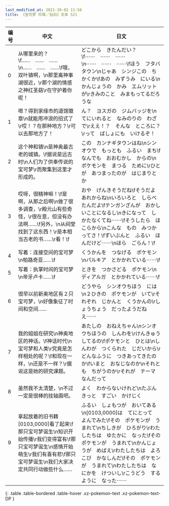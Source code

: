 ```yaml
---
last_modified_at: 2021-10-02 11:58
title: 《宝可梦 珍珠／钻石》文本 521
---
```

| 编号 | 中文 | 日文 |
| ---- | ---- | ---- |
| 0 | 从哪里来的？\f……　……　……\n……　……　……\f哦，双叶镇啊，\n那里离神事湖很近，\r那个湖的情感之神红圣菇\r在守护着你呢！ | どこから　きたんだい？\f⋯⋯　⋯⋯　⋯⋯\n⋯⋯　⋯⋯　⋯⋯\fほう　フタバタウン\nじゃあ　シンジこの　ちかくか\fあの　みずうみ　にいる\nかんじょうの　かみ　エムリットが\rきみのこと　みまもってるだろうな |
| 1 | 嗯？得到家缘市的道馆徽章\n就能用冲浪的招式了\r哎！？在那种地方？\r可以去那地方了！ | ん？　ヨスガの　ジムバッジを\nてにいれると　なみのりの　わざで\rええ！？　そんな　ところに？\rって　ばしょにも　いけるぞ！　 |
| 2 | 这个神和镇\n是神奥最古老的城镇。\f据说是远古时\n人们为了供奉传说的宝可梦\r而聚集到这里才形成的。 | この　カンナギタウンはね\nシンオウで　もっとも　ふるい　まち\fなんでも　おおむかし　からの\nポケモンを　まつる　ために\rひとが　あつまったのが　はじまりとか |
| 3 | 哎呀，很精神嘛！\f是啊，从那之后啊\n做了很多调查，\r殿元山有些奇怪，\r很在意，但没有办法啊……\f另外，\n从祠堂找到了这东西！\r是本相当古老的书……\r看！\f | おや　げんきそうだね\fそうだよ　あれからね\nいろいろと　しらべたんだよ\fテンガンざんが　おかしいことになるし\nきになって　しかたなくてね⋯⋯\fそうしたら　ほこらから\nこんな　もの　みつかってさ！\fずいぶんと　ふるい　ほんだけど⋯⋯\nほら　ごらん！\f |
| 4 | 写着：连接空间的宝可梦\n帕路奇亚……\f | くうかんを　つなげる　ポケモン\nパルキア　とかかれている⋯⋯\f |
| 5 | 写着：执掌时间的宝可梦\n帝牙卢卡……\f | ときを　つかさどる　ポケモン\nディアルガ　とかかれている⋯⋯\f |
| 6 | 很早以前新奥地区有２只宝可梦，\n好像象征了时间和空间…… | どうやら　シンオウちほう　には\n２ひきの　ポケモンが　いて\rそれぞれ　じかんと　くうかんの\rしょうちょう　だったようだねえ⋯⋯ |
| 7 | 我的姐姐在研究\n神奥地区的神话。\f神话时代\n宝可梦和人类\r究竟是怎样相处的呢？\f和现在一样，\n还是不一样？\r据说这是她的研究课题。 | あたしの　おねえちゃん\nシンオウちほうの　しんわを\rけんきゅう　してるの\fポケモンと　ひとは\nしんわが　つくられた　じだいから\rどんなふうに　つきあってきたのか\fいまと　おなじなのか\nそれとも　ちがうのか\rそれが　テーマ　なんだって |
| 8 | 虽然我不太清楚，\n不过一定是很棒的挂轴画吧。 | よく　わからないけれど\nたぶん　きっと　すごい　かけじく |
| 9 | 拿起放着的旧书籍[0103,0000]看了起来\f那只宝可梦诞生\n知识开始传播\r我们变得富有\f那只宝可梦诞生\n感情开始萌生\r我们有喜有悲\f那只宝可梦诞生\n我们大家决定共同行动做些什么…… | ふるい　しょもつが　おいてある\n[0103,0000]は　てにとって　よんでみた\fその　ポケモンが　うまれて\nちしきが　ひろがり\rわたしたちは　ゆたかに　なった\fその　ポケモンが　うまれて\nかんじょうが　めばえ\rわたしたちは　よろこび　かなしんだ\fその　ポケモンが　うまれて\nわたしたちは　なにかを　けついし\rこうどう　するように　なった⋯⋯ |
{: .table .table-bordered .table-hover .xz-pokemon-text .xz-pokemon-text-DP }